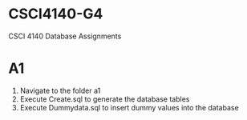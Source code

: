 # CSCI4140-G4

CSCI 4140 Database Assignments

# A1
1. Navigate to the folder a1
2. Execute Create.sql to generate the database tables
3. Execute Dummydata.sql to insert dummy values into the database

